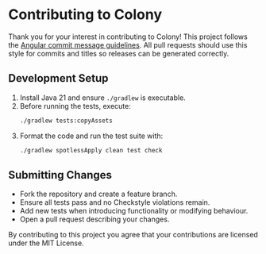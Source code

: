 # Contributing to Colony

Thank you for your interest in contributing to Colony! This project follows the [Angular commit message guidelines](https://github.com/angular/angular/blob/main/CONTRIBUTING.md#commit). All pull requests should use this style for commits and titles so releases can be generated correctly.

## Development Setup

1. Install Java 21 and ensure `./gradlew` is executable.
2. Before running the tests, execute:
   ```bash
   ./gradlew tests:copyAssets
   ```
3. Format the code and run the test suite with:
   ```bash
   ./gradlew spotlessApply clean test check
   ```

## Submitting Changes

- Fork the repository and create a feature branch.
- Ensure all tests pass and no Checkstyle violations remain.
- Add new tests when introducing functionality or modifying behaviour.
- Open a pull request describing your changes.

By contributing to this project you agree that your contributions are licensed under the MIT License.
